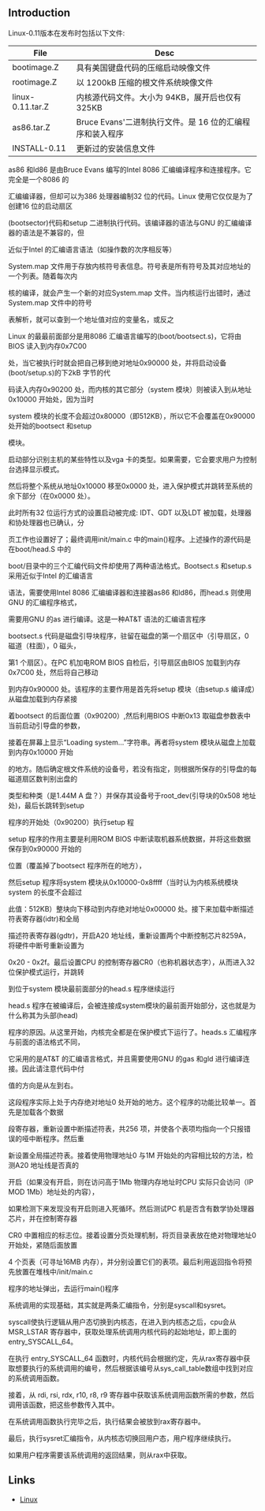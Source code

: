 ## Introduction

Linux-0.11版本在发布时包括以下文件:

| File             | Desc                                                     |
| ---------------- | -------------------------------------------------------- |
| bootimage.Z      | 具有美国键盘代码的压缩启动映像文件                       |
| rootimage.Z      | 以 1200kB 压缩的根文件系统映像文件                       |
| linux-0.11.tar.Z | 内核源代码文件。大小为 94KB，展开后也仅有 325KB          |
| as86.tar.Z       | Bruce Evans'二进制执行文件。是 16 位的汇编程序和装入程序 |
| INSTALL-0.11     | 更新过的安装信息文件                                     |



as86 和ld86 是由Bruce Evans 编写的Intel 8086 汇编编译程序和连接程序。它完全是一个8086 的

汇编编译器，但却可以为386 处理器编制32 位的代码。Linux 使用它仅仅是为了创建16 位的启动扇区

(bootsector)代码和setup 二进制执行代码。该编译器的语法与GNU 的汇编编译器的语法是不兼容的，但

近似于Intel 的汇编语言语法（如操作数的次序相反等）



System.map 文件用于存放内核符号表信息。符号表是所有符号及其对应地址的一个列表。随着每次内

核的编译，就会产生一个新的对应System.map 文件。当内核运行出错时，通过System.map 文件中的符号

表解析，就可以查到一个地址值对应的变量名，或反之



Linux 的最最前面部分是用8086 汇编语言编写的(boot/bootsect.s)，它将由BIOS 读入到内存0x7C00

处，当它被执行时就会把自己移到绝对地址0x90000 处，并将启动设备(boot/setup.s)的下2kB 字节的代

码读入内存0x90200 处，而内核的其它部分（system 模块）则被读入到从地址0x10000 开始处，因为当时

system 模块的长度不会超过0x80000（即512KB），所以它不会覆盖在0x90000 处开始的bootsect 和setup

模块。



启动部分识别主机的某些特性以及vga 卡的类型。如果需要，它会要求用户为控制台选择显示模式。

然后将整个系统从地址0x10000 移至0x0000 处，进入保护模式并跳转至系统的余下部分（在0x0000 处）。

此时所有32 位运行方式的设置启动被完成: IDT、GDT 以及LDT 被加载，处理器和协处理器也已确认，分

页工作也设置好了；最终调用init/main.c 中的main()程序。上述操作的源代码是在boot/head.S 中的



boot/目录中的三个汇编代码文件却使用了两种语法格式。Bootsect.s 和setup.s 采用近似于Intel 的汇编语言

语法，需要使用Intel 8086 汇编编译器和连接器as86 和ld86，而head.s 则使用GNU 的汇编程序格式，

需要用GNU 的as 进行编译。这是一种AT&T 语法的汇编语言程序



bootsect.s 代码是磁盘引导块程序，驻留在磁盘的第一个扇区中（引导扇区，0 磁道（柱面），0 磁头，

第1 个扇区）。在PC 机加电ROM BIOS 自检后，引导扇区由BIOS 加载到内存0x7C00 处，然后将自己移动

到内存0x90000 处。该程序的主要作用是首先将setup 模块（由setup.s 编译成）从磁盘加载到内存紧接

着bootsect 的后面位置（0x90200）,然后利用BIOS 中断0x13 取磁盘参数表中当前启动引导盘的参数，

接着在屏幕上显示“Loading system...”字符串。再者将system 模块从磁盘上加载到内存0x10000 开始

的地方。随后确定根文件系统的设备号，若没有指定，则根据所保存的引导盘的每磁道扇区数判别出盘的

类型和种类（是1.44M A 盘？）并保存其设备号于root_dev(引导块的0x508 地址处)，最后长跳转到setup

程序的开始处（0x90200）执行setup 程



setup 程序的作用主要是利用ROM BIOS 中断读取机器系统数据，并将这些数据保存到0x90000 开始的

位置（覆盖掉了bootsect 程序所在的地方），



然后setup 程序将system 模块从0x10000-0x8ffff（当时认为内核系统模块system 的长度不会超过

此值：512KB）整块向下移动到内存绝对地址0x00000 处。接下来加载中断描述符表寄存器(idtr)和全局

描述符表寄存器(gdtr)，开启A20 地址线，重新设置两个中断控制芯片8259A，将硬件中断号重新设置为

0x20 - 0x2f。最后设置CPU 的控制寄存器CR0（也称机器状态字），从而进入32 位保护模式运行，并跳转

到位于system 模块最前面部分的head.s 程序继续运行





head.s 程序在被编译后，会被连接成system模块的最前面开始部分，这也就是为什么称其为头部(head)

程序的原因。从这里开始，内核完全都是在保护模式下运行了。heads.s 汇编程序与前面的语法格式不同，

它采用的是AT&T 的汇编语言格式，并且需要使用GNU 的gas 和gld 进行编译连接。因此请注意代码中付

值的方向是从左到右。

这段程序实际上处于内存绝对地址0 处开始的地方。这个程序的功能比较单一。首先是加载各个数据

段寄存器，重新设置中断描述符表，共256 项，并使各个表项均指向一个只报错误的哑中断程序。然后重

新设置全局描述符表。接着使用物理地址0 与1M 开始处的内容相比较的方法，检测A20 地址线是否真的

开启（如果没有开启，则在访问高于1Mb 物理内存地址时CPU 实际只会访问（IP MOD 1Mb）地址处的内容），

如果检测下来发现没有开启则进入死循环。然后测试PC 机是否含有数学协处理器芯片，并在控制寄存器

CR0 中置相应的标志位。接着设置分页处理机制，将页目录表放在绝对物理地址0 开始处，紧随后面放置

4 个页表（可寻址16MB 内存），并分别设置它们的表项。最后利用返回指令将预先放置在堆栈中/init/main.c

程序的地址弹出，去运行main()程序



系统调用的实现基础，其实就是两条汇编指令，分别是syscall和sysret。 

syscall使执行逻辑从用户态切换到内核态，在进入到内核态之后，cpu会从 MSR_LSTAR 寄存器中，获取处理系统调用内核代码的起始地址，即上面的 entry_SYSCALL_64。

在执行 entry_SYSCALL_64 函数时，内核代码会根据约定，先从rax寄存器中获取想要执行的系统调用的编号，然后根据该编号从sys_call_table数组中找到对应的系统调用函数。

接着，从 rdi, rsi, rdx, r10, r8, r9 寄存器中获取该系统调用函数所需的参数，然后调用该函数，把这些参数传入其中。

在系统调用函数执行完毕之后，执行结果会被放到rax寄存器中。

最后，执行sysret汇编指令，从内核态切换回用户态，用户程序继续执行。

如果用户程序需要该系统调用的返回结果，则从rax中获取。





## Links

- [Linux](/docs/CS/OS/Linux/Linux.md)